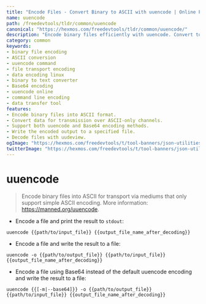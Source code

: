 ```yaml
---
title: "Encode Files - Convert Binary to ASCII with uuencode | Online Free DevTools by Hexmos"
name: uuencode
path: /freedevtools/tldr/common/uuencode
canonical: "https://hexmos.com/freedevtools/tldr/common/uuencode/"
description: "Encode binary files efficiently with uuencode. Convert to ASCII format for reliable data transport across diverse mediums. Free online tool, no registration required."
category: common
keywords:
- binary file encoding
- ASCII conversion
- uuencode command
- file transport encoding
- data encoding linux
- binary to text converter
- Base64 encoding
- uuencode online
- command line encoding
- data transfer tool
features:
- Encode binary files into ASCII format.
- Convert data for transmission over ASCII-only channels.
- Support both uuencode and Base64 encoding methods.
- Write the encoded output to a specified file.
- Decode files with uudeview.
ogImage: "https://hexmos.com/freedevtools/t/tool-banners/json-utilities-banner.png"
twitterImage: "https://hexmos.com/freedevtools/t/tool-banners/json-utilities-banner.png"
---
```


# uuencode

> Encode binary files into ASCII for transport via mediums that only support simple ASCII encoding.
> More information: <https://manned.org/uuencode>.

- Encode a file and print the result to `stdout`:

`uuencode {{path/to/input_file}} {{output_file_name_after_decoding}}`

- Encode a file and write the result to a file:

`uuencode -o {{path/to/output_file}} {{path/to/input_file}} {{output_file_name_after_decoding}}`

- Encode a file using Base64 instead of the default uuencode encoding and write the result to a file:

`uuencode {{[-m|--base64]}} -o {{path/to/output_file}} {{path/to/input_file}} {{output_file_name_after_decoding}}`

